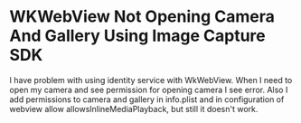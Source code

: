 
# WKWebView Not Opening Camera And Gallery Using Image Capture SDK

I have problem with using identity service with WkWebView. When I need to open my camera and see permission for opening camera I see error. Also I add permissions to camera and gallery in info.plist and in configuration of webview allow allowsInlineMediaPlayback, but still it doesn't work.

        